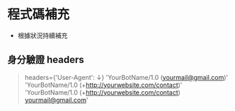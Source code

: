 # 程式碼補充
- 根據狀況持續補充

## 身分驗證 headers
> headers={'User-Agent': ↓}
> 'YourBotName/1.0 (yourmail@gmail.com)'
> 'YourBotName/1.0 (+http://yourwebsite.com/contact)'
> 'YourBotName/1.0 (+http://yourwebsite.com/contact) yourmail@gmail.com'
